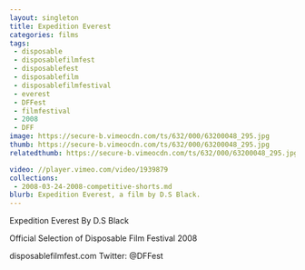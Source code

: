 ```yaml
---
layout: singleton
title: Expedition Everest
categories: films
tags:
 - disposable
 - disposablefilmfest
 - disposablefest
 - disposablefilm
 - disposablefilmfestival
 - everest
 - DFFest
 - filmfestival
 - 2008
 - DFF
image: https://secure-b.vimeocdn.com/ts/632/000/63200048_295.jpg
thumb: https://secure-b.vimeocdn.com/ts/632/000/63200048_295.jpg
relatedthumb: https://secure-b.vimeocdn.com/ts/632/000/63200048_295.jpg

video: //player.vimeo.com/video/1939879
collections:
 - 2008-03-24-2008-competitive-shorts.md
blurb: Expedition Everest, a film by D.S Black.
---
```


Expedition Everest
By D.S Black

Official Selection of Disposable Film Festival 2008

disposablefilmfest.com
Twitter: @DFFest